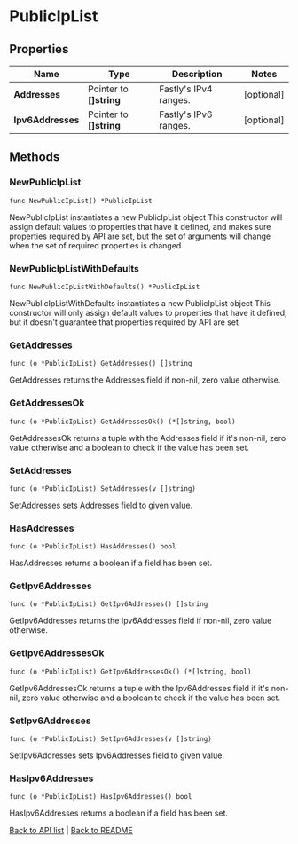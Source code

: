# PublicIpList

## Properties

Name | Type | Description | Notes
------------ | ------------- | ------------- | -------------
**Addresses** | Pointer to **[]string** | Fastly&#39;s IPv4 ranges. | [optional] 
**Ipv6Addresses** | Pointer to **[]string** | Fastly&#39;s IPv6 ranges. | [optional] 

## Methods

### NewPublicIpList

`func NewPublicIpList() *PublicIpList`

NewPublicIpList instantiates a new PublicIpList object
This constructor will assign default values to properties that have it defined,
and makes sure properties required by API are set, but the set of arguments
will change when the set of required properties is changed

### NewPublicIpListWithDefaults

`func NewPublicIpListWithDefaults() *PublicIpList`

NewPublicIpListWithDefaults instantiates a new PublicIpList object
This constructor will only assign default values to properties that have it defined,
but it doesn't guarantee that properties required by API are set

### GetAddresses

`func (o *PublicIpList) GetAddresses() []string`

GetAddresses returns the Addresses field if non-nil, zero value otherwise.

### GetAddressesOk

`func (o *PublicIpList) GetAddressesOk() (*[]string, bool)`

GetAddressesOk returns a tuple with the Addresses field if it's non-nil, zero value otherwise
and a boolean to check if the value has been set.

### SetAddresses

`func (o *PublicIpList) SetAddresses(v []string)`

SetAddresses sets Addresses field to given value.

### HasAddresses

`func (o *PublicIpList) HasAddresses() bool`

HasAddresses returns a boolean if a field has been set.

### GetIpv6Addresses

`func (o *PublicIpList) GetIpv6Addresses() []string`

GetIpv6Addresses returns the Ipv6Addresses field if non-nil, zero value otherwise.

### GetIpv6AddressesOk

`func (o *PublicIpList) GetIpv6AddressesOk() (*[]string, bool)`

GetIpv6AddressesOk returns a tuple with the Ipv6Addresses field if it's non-nil, zero value otherwise
and a boolean to check if the value has been set.

### SetIpv6Addresses

`func (o *PublicIpList) SetIpv6Addresses(v []string)`

SetIpv6Addresses sets Ipv6Addresses field to given value.

### HasIpv6Addresses

`func (o *PublicIpList) HasIpv6Addresses() bool`

HasIpv6Addresses returns a boolean if a field has been set.


[Back to API list](../README.md#documentation-for-api-endpoints) | [Back to README](../README.md)


